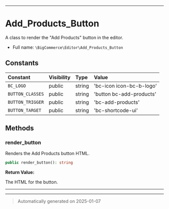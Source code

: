 ***

# Add_Products_Button

A class to render the "Add Products" button in the editor.



* Full name: `\BigCommerce\Editor\Add_Products_Button`


## Constants

| Constant | Visibility | Type | Value |
|:---------|:-----------|:-----|:------|
|`BC_LOGO`|public|string|&#039;bc-icon icon-bc-b-logo&#039;|
|`BUTTON_CLASSES`|public|string|&#039;button bc-add-products&#039;|
|`BUTTON_TRIGGER`|public|string|&#039;bc-add-products&#039;|
|`BUTTON_TARGET`|public|string|&#039;bc-shortcode-ui&#039;|


## Methods


### render_button

Renders the Add Products button HTML.

```php
public render_button(): string
```









**Return Value:**

The HTML for the button.




***


***
> Automatically generated on 2025-01-07
